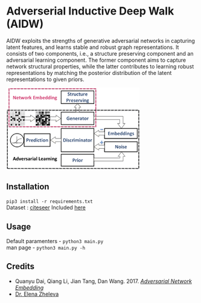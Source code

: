 # Adverserial Inductive Deep Walk (AIDW)
AIDW exploits the strengths of generative adversarial networks in capturing latent features, and learns stable and robust graph representations. It consists of two components, i.e., a structure preserving component and an adversarial learning component. The former component aims to capture network structural properties, while the latter contributes to learning robust representations by matching the posterior distribution of the latent representations to given priors.

<img src="ANE-Framework.jpg" width="70%">

## Installation
`pip3 install -r requirements.txt`    
Dataset : [citeseer](http://citeseerx.ist.psu.edu/index) Included [here](input/)

## Usage
Default paramenters - `python3 main.py`  
man page - `python3 main.py -h`

## Credits
- Quanyu Dai, Qiang Li, Jian Tang, Dan Wang. 2017. [_Adversarial Network Embedding_](https://arxiv.org/pdf/1711.07838.pdf)
- [Dr. Elena Zheleva](https://www.cs.uic.edu/~elena/)

